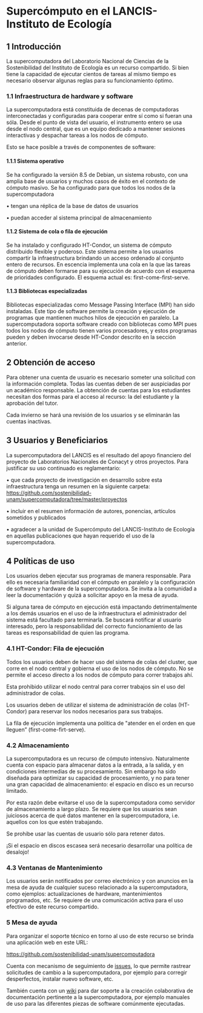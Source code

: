 # Supercómputo en el LANCIS-Instituto de Ecología

## 1 Introducción

La supercomputadora del Laboratorio Nacional de Ciencias de la 
Sostenibilidad del Instituto de Ecología es un recurso 
compartido. Si bien tiene la capacidad de ejecutar cientos de 
tareas al mismo tiempo es necesario observar algunas reglas para 
su funcionamiento óptimo. 

### 1.1 Infraestructura de hardware y software

La supercomputadora está constituida de decenas de computadoras 
interconectadas y configuradas para cooperar entre sí como si 
fueran una sóla. Desde el punto de vista del usuario, el 
instrumento entero se usa desde el nodo central, que es un equipo 
dedicado a mantener sesiones interactivas y despachar tareas a 
los nodos de cómputo.

Esto se hace posible a través de componentes de software: 

#### 1.1.1 Sistema operativo 

Se ha configurado la versión 8.5 de Debian, un sistema robusto, 
con una amplia base de usuarios y muchos casos de éxito en el 
contexto de cómputo masivo. Se ha configurado para que todos los 
nodos de la supercomputadora

• tengan una réplica de la base de datos de usuarios

• puedan acceder al sistema principal de almacenamiento

#### 1.1.2 Sistema de cola o fila de ejecución

Se ha instalado y configurado HT-Condor, un sistema de cómputo 
distribuido flexible y poderoso. Este sistema permite a los 
usuarios compartir la infraestructura brindando un acceso 
ordenado al conjunto entero de recursos. En escencia implementa 
una cola en la que las tareas de cómputo deben formarse para su 
ejecución de acuerdo con el esquema de prioridades configurado. 
El esquema actual es: first-come-first-serve.

#### 1.1.3 Bibliotecas especializadas

Bibliotecas especializadas como Message Passing Interface (MPI) 
han sido instaladas. Este tipo de software permite la creación y 
ejecución de programas que mantienen muchos hilos de ejecución en 
paralelo. La supercomputadora soporta software creado con 
bibliotecas como MPI pues todos los nodos de cómputo tienen 
varios procesadores, y estos programas pueden y deben invocarse 
desde HT-Condor descrito en la sección anterior.



## 2 Obtención de acceso

Para obtener una cuenta de usuario es necesario someter una 
solicitud con la información completa. Todas las cuentas deben de 
ser auspiciadas por un académico responsable. La obtención de 
cuentas para los estudiantes necesitan dos formas para el acceso 
al recurso: la del estudiante y la aprobación del tutor.

Cada invierno se hará una revisión de los usuarios y se 
eliminarán las cuentas inactivas.

## 3 Usuarios y Beneficiarios

La supercomputadora del LANCIS es el resultado del apoyo 
financiero del proyecto de Laboratorios Nacionales de Conacyt y 
otros proyectos. Para justificar su uso continuado es 
reglamentario:

• que cada proyecto de investigación en desarrollo sobre esta 
  infraestructura tenga un resumen en la siguiente carpeta: 
  https://github.com/sostenibilidad-unam/supercomputadora/tree/master/proyectos

• incluir en el resumen información de autores, ponencias, 
  artículos sometidos y publicados

• agradecer a la unidad de Supercómputo del LANCIS-Instituto de 
  Ecología en aquellas publicaciones que hayan requerido el uso 
  de la supercomputadora.


## 4 Políticas de uso

Los usuarios deben ejecutar sus programas de manera responsable. 
Para ello es necesaria familiaridad con el cómputo en paralelo y 
la configuración de software y hardware de la supercomputadora. 
Se invita a la comunidad a leer la documentación y quizá a 
solicitar apoyo en la mesa de ayuda.

Si alguna tarea de cómputo en ejecución está impactando 
detrimentalmente a los demás usuarios en el uso de la 
infraestructura el administrador del sistema está facultado para 
terminarla. Se buscará notificar al usuario interesado, pero la 
responsabilidad del correcto funcionamiento de las tareas es 
responsabilidad de quien las programa.

### 4.1 HT-Condor: Fila de ejecución

Todos los usuarios deben de hacer uso del sistema de colas del 
cluster, que corre en el nodo central y gobierna el uso de los 
nodos de cómputo. No se permite el acceso directo a los nodos de 
cómputo para correr trabajos ahí.

Esta prohibido utilizar el nodo central para correr trabajos sin 
el uso del administrador de colas.

Los usuarios deben de utilizar el sistema de administración de 
colas (HT-Condor) para reservar los nodos necesarios para sus 
trabajos. 

La fila de ejecución implementa una política de "atender en el 
orden en que lleguen” (first-come-firt-serve). 

### 4.2 Almacenamiento

La supercomputadora es un recurso de cómputo intensivo. 
Naturalmente cuenta con espacio para almacenar datos a la 
entrada, a la salida, y en condiciones intermedias de su 
procesamiento. Sin embargo ha sido diseñada para optimizar su 
capacidad de procesamiento, y no para tener una gran capacidad de 
almacenamiento: el espacio en disco es un recurso limitado.

Por esta razón debe evitarse el uso de la supercomputadora como 
servidor de almacenamiento a largo plazo. Se requiere que los 
usuarios sean juiciosos acerca de qué datos mantener en la 
supercomputadora, i.e. aquellos con los que estén trabajando.

Se prohibe usar las cuentas de usuario sólo para retener datos.

¡Si el espacio en discos escasea será necesario desarrollar una 
política de desalojo!

### 4.3 Ventanas de Mantenimiento

Los usuarios serán notificados por correo electrónico y con 
anuncios en la mesa de ayuda de cualquier suceso relacionado a la 
supercomputadora, como ejemplos: actualizaciones de hardware, 
mantenimientos programados, etc. Se requiere de una comunicación 
activa para el uso efectivo de este recurso compartido.

### 5 Mesa de ayuda

Para organizar el soporte técnico en torno al uso de este recurso 
se brinda una aplicación web en este URL:

https://github.com/sostenibilidad-unam/supercomputadora

Cuenta con mecanismo de seguimiento de [issues](https://github.com/sostenibilidad-unam/supercomputadora/issues), lo que permite 
rastrear solicitudes de cambio a la supercomputadora, por ejemplo 
para corregir desperfectos, instalar nuevo software, etc. 

También cuenta con un [wiki](https://github.com/sostenibilidad-unam/supercomputadora/wiki) para dar soporte a la creación 
colaborativa de documentación pertinente a la supercomputadora, 
por ejemplo manuales de uso para las diferentes piezas de 
software comúnmente ejecutadas.
